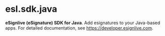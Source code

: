 esl.sdk.java
============

**eSignlive (eSignature) SDK for Java**. Add esignatures to your Java-based apps. For detailed documentation, see https://developer.esignlive.com.
